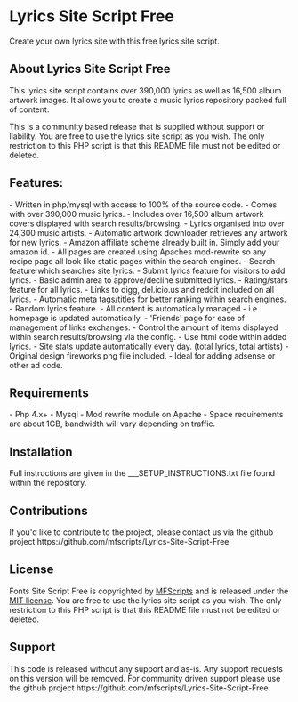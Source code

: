 <h1>Lyrics Site Script Free</h1>

Create your own lyrics site with this free lyrics site script. 

<h2>About Lyrics Site Script Free</h2>
This lyrics site script contains over 390,000 lyrics as well as 16,500 album artwork images. It allows you to create a music lyrics repository packed full of content. 

This is a community based release that is supplied without support or liability. You are free to use the lyrics site script as you wish. The only restriction to this PHP script is that this README file must not be edited or deleted. 

<h2>Features:</h2>
- Written in php/mysql with access to 100% of the source code.
- Comes with over 390,000 music lyrics.
- Includes over 16,500 album artwork covers displayed with search results/browsing.
- Lyrics organised into over 24,300 music artists.
- Automatic artwork downloader retrieves any artwork for new lyrics.
- Amazon affiliate scheme already built in. Simply add your amazon id.
- All pages are created using Apaches mod-rewrite so any recipe page all look like static pages within the search engines.
- Search feature which searches site lyrics.
- Submit lyrics feature for visitors to add lyrics.
- Basic admin area to approve/decline submitted lyrics.
- Rating/stars feature for all lyrics.
- Links to digg, del.icio.us and reddit included on all lyrics.
- Automatic meta tags/titles for better ranking within search engines.
- Random lyrics feature.
- All content is automatically managed - i.e. homepage is updated automatically.
- 'Friends' page for ease of management of links exchanges.
- Control the amount of items displayed within search results/browsing via the config.
- Use html code within added lyrics.
- Site stats update automatically every day. (total lyrics, total artists)
- Original design fireworks png file included.
- Ideal for adding adsense or other ad code.

<h2>Requirements</h2>
- Php 4.x+
- Mysql
- Mod rewrite module on Apache
- Space requirements are about 1GB, bandwidth will vary depending on traffic.

<h2>Installation</h2>
Full instructions are given in the ___SETUP_INSTRUCTIONS.txt file found within the repository.

<h2>Contributions</h2>
If you'd like to contribute to the project, please contact us via the github project https://github.com/mfscripts/Lyrics-Site-Script-Free

<h2>License</h2>
Fonts Site Script Free is copyrighted by <a href="http://mfscripts.com/">MFScripts</a> and is released under the <a href="http://opensource.org/licenses/MIT">MIT license</a>. You are free to use the lyrics site script as you wish. The only restriction to this PHP script is that this README file must not be edited or deleted. 

<h2>Support</h2>
This code is released without any support and as-is. Any support requests on this version will be removed. For community driven support please use the github project https://github.com/mfscripts/Lyrics-Site-Script-Free
